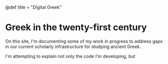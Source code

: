 
@def title = "Digital Greek"

# Greek in the twenty-first century

On this site, I'm documenting some of my work in progress to address gaps in our current scholarly infrastructure for studying ancient Greek.  



I'm attempting to explain not only the code I'm developing, but 